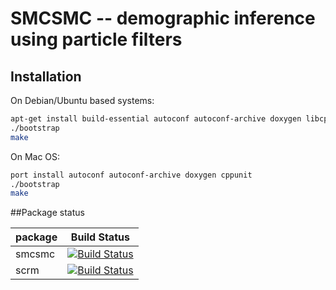 # SMCSMC -- demographic inference using particle filters

## Installation
On Debian/Ubuntu based systems:
```bash
apt-get install build-essential autoconf autoconf-archive doxygen libcppunit-dev
./bootstrap
make
```

On Mac OS:
```bash
port install autoconf autoconf-archive doxygen cppunit
./bootstrap
make
```

                        
##Package status

package  | Build Status
-------- | -----------------
smcsmc   | [![Build Status](https://magnum.travis-ci.com/luntergroup/smcsmc.svg?branch=master)](https://magnum.travis-ci.com/luntergroup/smcsmc)
scrm     | [![Build Status](https://travis-ci.org/luntergroup/scrm_jz_stable_branch.svg?branch=smcsmcSCRM)](https://travis-ci.org/luntergroup/scrm_jz_stable_branch)



